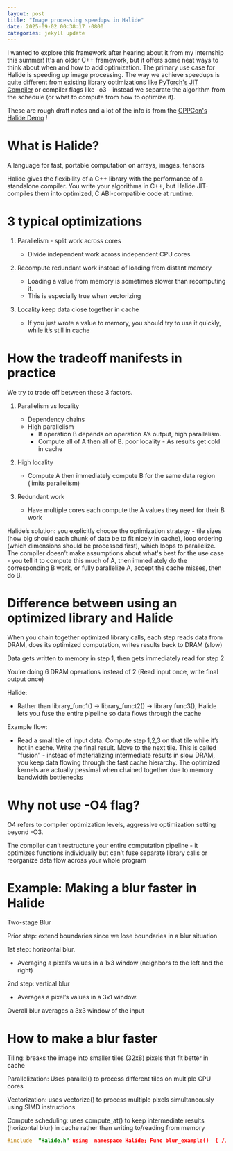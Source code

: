 ```yaml
---
layout: post
title: "Image processing speedups in Halide"
date: 2025-09-02 00:38:17 -0800
categories: jekyll update
---
```


I wanted to explore this framework after hearing about it from my internship this summer! It's an older C++ framework, but it offers some neat ways to think about when and how to add optimization.  The primary use case for Halide is speeding up image processing. The way we achieve speedups is quite different from existing library optimizations like [PyTorch's JIT Compiler](https://residentmario.github.io/pytorch-training-performance-guide/jit.html) or compiler flags like -o3 - instead we separate the algorithm from the schedule (or what to compute from how to optimize it). 

These are rough draft notes and a lot of the info is from the [CPPCon's Halide Demo](https://www.youtube.com/watch?v=1ir_nEfKQ7A) ! 

# What is Halide?

A language for fast, portable computation on arrays, images, tensors

Halide gives the flexibility of a C++ library with the performance of a standalone compiler. You write your algorithms in C++, but Halide JIT-compiles them into optimized, C ABI-compatible code at runtime.
 

# 3 typical optimizations 

1. Parallelism -  split work across cores
	- Divide independent work across independent CPU cores

2. Recompute redundant work instead of loading from distant memory
	- Loading a value from memory is sometimes slower than recomputing it.
	- This is especially true when vectorizing

3. Locality keep data close together in cache
	- If you just wrote a value to memory, you should try to use it quickly, while it’s still in cache


# How the tradeoff manifests in practice
We try to trade off between these 3 factors. 

1. Parallelism vs locality
	- Dependency chains
	- High parallelism
		- If operation B depends on operation A’s output, high parallelism.
		- Compute all of A then all of B. poor locality - As results get cold in cache

2. High locality
	- Compute A then immediately compute B for the same data region (limits parallelism)

3. Redundant work
   - Have multiple cores each compute the A values they need for their B work

 
Halide’s solution: you explicitly choose the optimization strategy - tile sizes (how big should each chunk of data be to fit nicely in cache), loop ordering (which dimensions should be processed first), which loops to parallelize. The compiler doesn’t make assumptions about what's best for the use case - you tell it to compute this much of A, then immediately do the corresponding B work, or fully parallelize A, accept the cache misses, then do B. 

 
# Difference between using an optimized library and Halide

When you chain together optimized library calls, each step reads data from DRAM, does its optimized computation, writes results back to DRAM (slow)

Data gets written to memory in step 1, then gets immediately read for step 2

You’re doing 6 DRAM operations instead of 2 (Read input once, write final output once)

Halide: 
- Rather than library_func1() -> library_funct2() -> library func3(), Halide lets you fuse the entire pipeline so data flows through the cache

Example flow: 
- Read a small tile of input data. Compute step 1,2,3 on that tile while it’s hot in cache. Write the final result. Move to the next tile. This is called “fusion” - instead of materializing intermediate results in slow DRAM, you keep data flowing through the fast cache hierarchy. The optimized kernels are actually pessimal when chained together due to memory bandwidth bottlenecks

  

# Why not use -O4 flag? 

O4 refers to compiler optimization levels, aggressive optimization setting beyond -O3.

The compiler can’t restructure your entire computation pipeline - it optimizes functions individually but can’t fuse separate library calls or reorganize data flow across your whole program

  

# Example: Making a blur faster in Halide

Two-stage Blur

Prior step: extend boundaries since we lose boundaries in a blur situation

1st step: horizontal blur.

- Averaging a pixel’s values in a 1x3 window (neighbors to the left and the right)

2nd step: vertical blur
- Averages a pixel’s values in a 3x1 window.

Overall blur averages a 3x3 window of the input

  

# How to make a blur faster

Tiling: breaks the image into smaller tiles (32x8) pixels that fit better in cache

Parallelization: Uses parallel() to process different tiles on multiple CPU cores

Vectorization: uses vectorize() to process multiple pixels simultaneously using SIMD instructions

Compute scheduling: uses compute_at() to keep intermediate results (horizontal blur) in cache rather than writing to/reading from memory

 ```cpp 
 #include  "Halide.h" using  namespace Halide; Func blur_example()  { // Input image Buffer input =  load_image("input.png"); Func input_func("input"); input_func(x, y)  =  input(x, y); // Blur edges Func clamped("clamped"); clamped(x, y)  =  input_func(clamp(x,  0, input.width()-1), clamp(y,  0, input.height()-1)); // Horizontal blur Func blur_x("blur_x"); blur_x(x, y)  =  (clamped(x-1, y)  +  clamped(x, y)  +  clamped(x+1, y))  /  3; // Vertical blur Func blur_y("blur_y"); blur_y(x, y)  =  (blur_x(x, y-1)  +  blur_x(x, y)  +  blur_x(x, y+1))  /  3; return blur_y; } 
 ```
 
